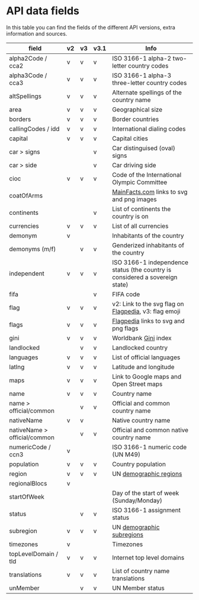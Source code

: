 # API data fields

In this table you can find the fields of the different API versions, extra information and sources. 

| field                  | v2 | v3 | v3.1 | Info |
|------------------------|----|----|------|------|
| alpha2Code / cca2      | v  | v  |  v   | ISO 3166-1 alpha-2 two-letter country codes |
| alpha3Code / cca3      | v  | v  |  v   | ISO 3166-1 alpha-3 three-letter country codes |
| altSpellings           | v  | v  |  v   | Alternate spellings of the country name |
| area                   | v  | v  |  v   | Geographical size |
| borders                | v  | v  |  v   | Border countries |
| callingCodes / idd     | v  | v  |  v   | International dialing codes |
| capital                | v  | v  |  v   | Capital cities |
| car > signs            |    |    |  v   | Car distinguised (oval) signs |
| car > side             |    |    |  v   | Car driving side |
| cioc                   | v  | v  |  v   | Code of the International Olympic Committee |
| coatOfArms             |    |    |      | [MainFacts.com](https://mainfacts.com/coat-of-arms-countries-world) links to svg and png images |
| continents             |    |    |  v   | List of continents the country is on |
| currencies             | v  | v  |  v   | List of all currencies |
| demonym                | v  |    |      | Inhabitants of the country |
| demonyms (m/f)         |    | v  |  v   | Genderized inhabitants of the country |
| independent            | v  | v  |  v   | ISO 3166-1 independence status (the country is considered a sovereign state) |
| fifa                   |    |    |  v   | FIFA code |
| flag                   | v  | v  |  v   | v2: Link to the svg flag on [Flagpedia](https://flagpedia.net/), v3: flag emoji |
| flags                  | v  | v  |  v   | [Flagpedia](https://flagpedia.net/) links to svg and png flags |
| gini                   | v  | v  |  v   | Worldbank [Gini](https://data.worldbank.org/indicator/SI.POV.GINI) index     |
| landlocked             |    | v  |  v   | Landlocked country |
| languages              | v  | v  |  v   | List of official languages |
| latlng                 | v  | v  |  v   | Latitude and longitude |
| maps                   | v  | v  |  v   | Link to Google maps and Open Street maps |
| name                   | v  | v  |  v   | Country name |
| name > official/common |    | v  |  v   | Official and common country name |
| nativeName             | v  | v  |      | Native country name |
| nativeName > official/common |    | v  |  v   | Official and common native country name |
| numericCode / ccn3     | v  |    |      | ISO 3166-1 numeric code (UN M49) |
| population             | v  | v  |   v  | Country population |
| region                 | v  | v  |   v  | UN [demographic regions](https://unstats.un.org/unsd/methodology/m49/) |
| regionalBlocs          | v  |    |      |      |
| startOfWeek            |    |    |      | Day of the start of week (Sunday/Monday) |
| status                 |    | v  |  v   | ISO 3166-1 assignment status |
| subregion              | v  | v  |  v   | UN [demographic subregions](https://unstats.un.org/unsd/methodology/m49/) |
| timezones              | v  |    |      | Timezones |
| topLevelDomain / tld   | v  | v  |  v   | Internet top level domains | 
| translations           | v  | v  |  v   | List of country name translations |
| unMember               |    | v  |  v   | UN Member status |
